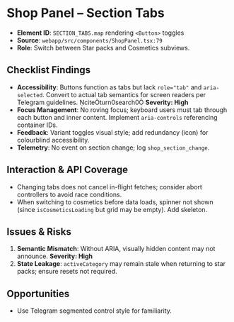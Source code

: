 # Shop Panel – Section Tabs

- **Element ID**: `SECTION_TABS.map` rendering `<Button>` toggles
- **Source**: `webapp/src/components/ShopPanel.tsx:79`
- **Role**: Switch between Star packs and Cosmetics subviews.

## Checklist Findings
- **Accessibility**: Buttons function as tabs but lack `role="tab"` and `aria-selected`. Convert to actual tab semantics for screen readers per Telegram guidelines. citeturn0search0 **Severity: High**
- **Focus Management**: No roving focus; keyboard users must tab through each button and inner content. Implement `aria-controls` referencing container IDs.
- **Feedback**: Variant toggles visual style; add redundancy (icon) for colourblind accessibility.
- **Telemetry**: No event on section change; log `shop_section_change`.

## Interaction & API Coverage
- Changing tabs does not cancel in-flight fetches; consider abort controllers to avoid race conditions.
- When switching to cosmetics before data loads, spinner not shown (since `isCosmeticsLoading` but grid may be empty). Add skeleton.

## Issues & Risks
1. **Semantic Mismatch**: Without ARIA, visually hidden content may not announce. **Severity: High**
2. **State Leakage**: `activeCategory` may remain stale when returning to star packs; ensure resets not required.

## Opportunities
- Use Telegram segmented control style for familiarity.
